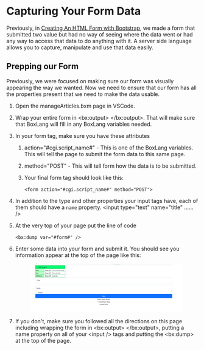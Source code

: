 # Capturing Your Form Data

Previously, in [Creating An HTML Form with Bootstrap](../../week-2-review-of-html-and-css/creating-an-html-form-with-bootstrap.md), we made a form that submitted two value but had no way of seeing where the data went or had any way to access that data to do anything with it. A server side language allows you to capture, manipulate and use that data easily.&#x20;

## Prepping our Form

Previously, we were focused on making sure our form was visually appearing the way we wanted. Now we need to ensure that our form has all the properties present that we need to make the data usable.&#x20;

1. Open the manageArticles.bxm page in VSCode.&#x20;
2. Wrap your entire form in \<bx:output>     \</bx:output>. That will make sure that BoxLang will fill in any BoxLang variables needed.&#x20;
3. In your form tag, make sure you have these attributes
   1. action="#cgi.script\_name#" - This is one of the BoxLang variables. This will tell the page to submit the form data to this same page.&#x20;
   2. method="POST"  - This will tell form how the data is to be submitted.&#x20;
   3.  Your final form tag should look like this:&#x20;

       ```boxlang
       <form action="#cgi.script_name#" method="POST">
       ```
4. In addition to the type and other properties your input tags have, each of them should have a `name` property. \<input type="text" name="title" ...... />
5.  At the very top of your page put the line of code&#x20;

    ```boxlang
    <bx:dump var="#form#" />
    ```
6.  Enter some data into your form and submit it. You should see you information appear at the top of the page like this:&#x20;

    <figure><img src="../../.gitbook/assets/image.png" alt=""><figcaption></figcaption></figure>


7. If you don't, make sure you followed all the directions on this page including wrapping the form in \<bx:output> \</bx:output>, putting a name property on all of your \<input /> tags and putting the \<bx:dump> at the top of the page.&#x20;
